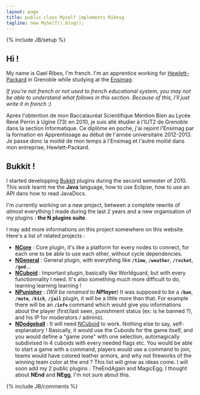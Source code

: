 ```yaml
---
layout: page
title: public class Myself implements Ribesg
tagline: new MySelf().blog();
---
```

{% include JB/setup %}

## Hi ! 
My name is Gael Ribes, I'm french. I'm an apprentice working for [Hewlett-Packard][] in Grenoble while studying at the [Ensimag][].

_If you're not french or not used to french educational system, you may not be able to understand what follows in this section. Because of this, I'll just write it in french :)_

Après l'obtention de mon Baccalauréat Scientifique Mention Bien au Lycée René Perrin à Ugine (73) en 2010, je suis allé étudier à l'IUT2 de Grenoble dans la section Informatique. Ce diplôme en poche, j'ai rejoint l'Ensimag par la formation en Apprentissage au début de l'année universitaire 2012-2013. Je passe donc la moitié de mon temps à l'Ensimag et l'autre moitié dans mon entreprise, Hewlett-Packard.

## Bukkit !
I started developping [Bukkit][] plugins during the second semester of 2010. This work learnt me the **Java** language, how to use Eclipse, how to use an API dans how to read JavaDocs.

I'm currently working on a new project, between a complete rewrite of _almost_ everything I made during the last 2 years and a new organisation of my plugins : **the N plugins suite**.

I may add more informations on this project somewhere on this website. Here's a list of related projects : 
* **[NCore][]** : Core plugin, it's like a platform for every nodes to connect, for each one to be able to use each other, without cycle dependencies.
* **[NGeneral][]** : General plugin, with everything like **`/time`**, **`/weather`**, **`/rocket`**, **`/god`**...
* **[NCuboid][]** : Important plugin, basically like Worldguard, but with every functionnality I need. It's also something much more difficult to do, learning learning learning !
* **[NPunisher][]** : _(Will be renamed to **NPlayer**)_ It was supposed to be a **`/ban`**, **`/mute`**, **`/kick`**, **`/jail`** plugin, it will be a little more than that. For example there will be an **`/info`** command which would give you informations about the player (first/last seen, punishment status (ex: is he banned ?), and his IP for moderators / admins).
* **[NDodgeball][]** : It will need [NCuboid][] to work. Nothing else to say, self-explanatory ! Basically, it would use the Cuboids for the game itself, and you would define a "game zone" with one selection, automagically subdivised in 4 cuboids with every needed flags etc. You would be able to start a game with a command, players would use a command to join, teams would have colored leather armors, and why not fireworks of the winning team color at the end ?
This list will grow as ideas come. I will soon add my 2 public plugins : TheEndAgain and MagicEgg. I thought about **NEnd** and **NEgg**, I'm not sure about this.


{% include JB/comments %}

<!--- Under this lines are links defined --->
[Ensimag]: http://ensimag.grenoble-inp.fr/ "Ensimag"

[Hewlett-Packard]: http://fr.wikipedia.org/wiki/Hewlett-Packard "Hewlett-Packard"

[Bukkit]: http://bukkit.org "Bukkit Forums"

[NCore]: https://github.com/Ribesg/NCore "NCore plugin repository"
[NGeneral]: https://github.com/Ribesg/NGeneral "NGeneral plugin repository"
[NCuboid]: https://github.com/Ribesg/NCuboid "NCuboid plugin repository"
[NPunisher]: https://github.com/Ribesg/NPunisher "NPunisher plugin repository"
[NDodgeball]: https://github.com/Ribesg/NDodgeball "NDodgeball plugin repository"
